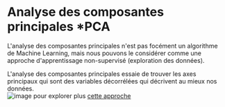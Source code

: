 # Analyse des composantes principales *PCA 
L'analyse des composantes principales n'est pas focément un algorithme de Machine Learning, mais nous pouvons le considérer comme une approche d'apprentissage non-supervisé (exploration des données).

L'analyse des composantes principales essaie de trouver les axes principaux qui sont des variables décorrélées qui décrivent au mieux nos données.
<br>
![image](https://user-images.githubusercontent.com/84160502/155862667-accc9634-9c7d-44b3-bbc3-b59712f399c7.png)
pour explorer plus [cette approche](https://medium.com/apprentice-journal/pca-application-in-machine-learning-4827c07a61db)


